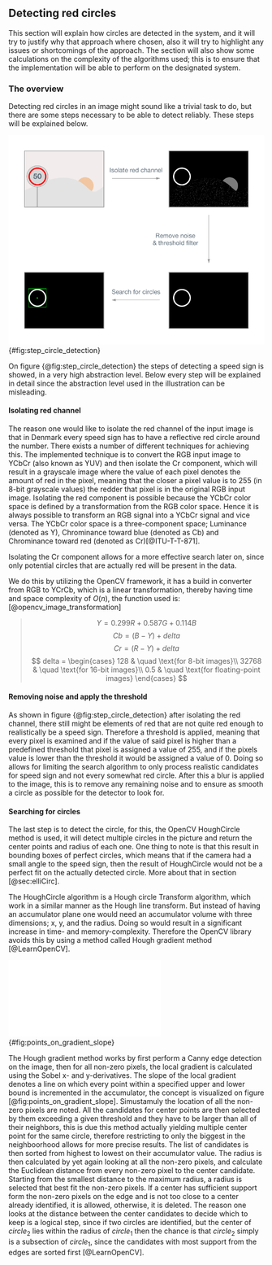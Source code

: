 ## Detecting red circles
This section will explain how circles are detected in the system, and it will try to justify why that approach where chosen, also it will try to highlight any issues or shortcomings of the approach. The section will also show some calculations on the complexity of the algorithms used; this is to ensure that the implementation will be able to perform on the designated system.

### The overview
Detecting red circles in an image might sound like a trivial task to do, but there are some steps necessary to be able to detect reliably. These steps will be explained below.

![Step overview of circle detection](report/assets/pictures/CircleDetection.png){#fig:step_circle_detection}

On figure {@fig:step_circle_detection} the steps of detecting a speed sign is showed, in a very high abstraction level. Below every step will be explained in detail since the abstraction level used in the illustration can be misleading.


#### Isolating red channel
The reason one would like to isolate the red channel of the input image is that in Denmark every speed sign has to have a reflective red circle around the number. There exists a number of different techniques for achieving this. The implemented technique is to convert the RGB input image to YCbCr (also known as YUV) and then isolate the Cr component, which will result in a grayscale image where the value of each pixel denotes the amount of red in the pixel, meaning that the closer a pixel value is to 255 (in 8-bit grayscale values) the redder that pixel is in the original RGB input image. Isolating the red component is possible because the YCbCr color space is defined by a transformation from the RGB color space. Hence it is always possible to transform an RGB signal into a YCbCr signal and vice versa. The YCbCr color space is a three-component space; Luminance (denoted as Y), Chrominance toward blue (denoted as Cb) and Chrominance toward red (denoted as Cr)[@ITU-T-T-871].

Isolating the Cr component allows for a more effective search later on, since only potential circles that are actually red will be present in the data.

We do this by utilizing the OpenCV framework, it has a build in converter from RGB to YCrCb, which is a linear transformation, thereby having time and space complexity of $O(n)$, the function used is:[@opencv_image_transformation]

> $$ Y = 0.299 R + 0.587 G + 0.114 B $$
> $$ Cb = (B - Y) + delta $$
> $$ Cr = (R - Y) + delta $$
> $$ delta = \begin{cases}
        128 & \quad \text{for 8-bit images}\\
        32768 & \quad \text{for 16-bit images}\\
        0.5 & \quad \text{for floating-point images}
    \end{cases}
$$

#### Removing noise and apply the threshold
As shown in figure {@fig:step_circle_detection} after isolating the red channel, there still might be elements of red that are not quite red enough to realistically be a speed sign. Therefore a threshold is applied, meaning that every pixel is examined and if the value of said pixel is higher than a predefined threshold that pixel is assigned a value of 255, and if the pixels value is lower than the threshold it would be assigned a value of 0. Doing so allows for limiting the search algorithm to only process realistic candidates for speed sign and not every somewhat red circle. After this a blur is applied to the image, this is to remove any remaining noise and to ensure as smooth a circle as possible for the detector to look for.

#### Searching for circles
The last step is to detect the circle, for this, the OpenCV HoughCircle method is used, it will detect multiple circles in the picture and return the center points and radius of each one. One thing to note is that this result in bounding boxes of perfect circles, which means that if the camera had a small angle to the speed sign, then the result of HoughCircle would not be a perfect fit on the actually detected circle. More about that in section [@sec:elliCirc].

The HoughCircle algorithm is a Hough circle Transform algorithm, which work in a similar manner as the Hough line transform. But instead of having an accumulator plane one would need an accumulator volume with three dimensions; x, y, and the radius. Doing so would result in a significant increase in time- and memory-complexity.  Therefore the OpenCV library avoids this by using a method called Hough gradient method [@LearnOpenCV]. 

![Illustrative example of how the Hough gradient method increments all point on the slope](report/assets/pictures/gradient_of_circle.pdf){#fig:points_on_gradient_slope}

The Hough gradient method works by first perform a Canny edge detection on the image, then for all non-zero pixels, the local gradient is calculated using the Sobel x- and y-derivatives. The slope of the local gradient denotes a line on which every point within a specified upper and lower bound is incremented in the accumulator, the concept is visualized on figure [@fig:points_on_gradient_slope]. Simustamuly the location of all the non-zero pixels are noted. All the candidates for center points are then selected by them exceeding a given threshold and they have to be larger than all of their neighbors, this is due this method actually yielding multiple center point for the same circle, therefore restricting to only the biggest in the neighboorhood allows for more precise results. The list of candidates is then sorted from highest to lowest on their accumulator value. The radius is then calculated by yet again looking at all the non-zero pixels, and calculate the Euclidean distance from every non-zero pixel to the center candidate. Starting from the smallest distance to the maximum radius, a radius is selected that best fit the non-zero pixels. If a center has sufficient support form the non-zero pixels on the edge and is not too close to a center already identified, it is allowed, otherwise, it is deleted. The reason one looks at the distance between the center candidates to decide which to keep is a logical step, since if two circles are identified, but the center of $circle_2$ lies within the radius of $circle_1$ then the chance is that $circle_2$ simply is a subsection of $circle_1$, since the candidates with most support from the edges are sorted first [@LearnOpenCV].